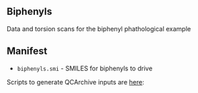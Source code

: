 ## Biphenyls

Data and torsion scans for the biphenyl phathological example

## Manifest
* `biphenyls.smi` - SMILES for biphenyls to drive

Scripts to generate QCArchive inputs are [here](https://github.com/openforcefield/qca-dataset-submission/blob/master/2019-07-25-phenyl-set/generate.py):
